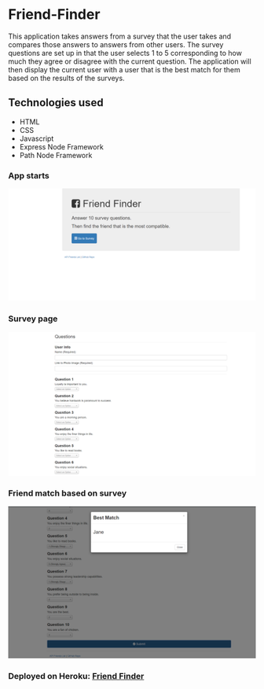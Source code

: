 # Friend-Finder
This application takes answers from a survey that the user takes and compares those answers to answers from other users.  The survey questions are set up in that the user selects 1 to 5 corresponding to how much they agree or disagree with the current question.  The application will then display the current user with a user that is the best match for them based on the results of the surveys.

## Technologies used
* HTML
* CSS
* Javascript
* Express Node Framework
* Path Node Framework

### App starts
![start](/assets/images/friend1.png)

### Survey page
![survey](/assets/images/friend2.png)

### Friend match based on survey
![match](/assets/images/friend3.png)


### Deployed on Heroku: [Friend Finder](https://stark-ravine-22832.herokuapp.com/)